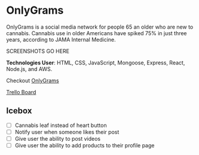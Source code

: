 # OnlyGrams

OnlyGrams is a social media network for people 65 an older who are new to cannabis. Cannabis use in older Americans have spiked 75% in just three years, according to JAMA Internal Medicine.  

SCREENSHOTS GO HERE 

**Technologies User**: HTML, CSS, JavaScript, Mongoose, Express, React, Node.js, and AWS.

Checkout [OnlyGrams](google.com)

[Trello Board](https://trello.com/b/UHFOQtGC/only-grams)

## Icebox
- [ ] Cannabis leaf instead of heart button
- [ ] Notify user when someone likes their post
- [ ] Give user the ability to post videos
- [ ] Give user the ability to add products to their profile page  
